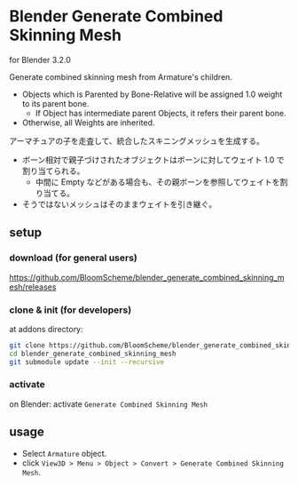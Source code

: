 # Blender Generate Combined Skinning Mesh

for Blender 3.2.0

Generate combined skinning mesh from Armature's children.

- Objects which is Parented by Bone-Relative will be assigned 1.0 weight to its parent bone.
  - If Object has intermediate parent Objects, it refers their parent bone.
- Otherwise, all Weights are inherited.

アーマチュアの子を走査して、統合したスキニングメッシュを生成する。

- ボーン相対で親子づけされたオブジェクトはボーンに対してウェイト 1.0 で割り当てられる。
  - 中間に Empty などがある場合も、その親ボーンを参照してウェイトを割り当てる。
- そうではないメッシュはそのままウェイトを引き継ぐ。

## setup

### download (for general users)

https://github.com/BloomScheme/blender_generate_combined_skinning_mesh/releases

### clone & init (for developers)

at addons directory:

```bash
git clone https://github.com/BloomScheme/blender_generate_combined_skinning_mesh.git
cd blender_generate_combined_skinning_mesh
git submodule update --init --recursive
```

### activate

on Blender: activate `Generate Combined Skinning Mesh`

## usage

- Select `Armature` object.
- click `View3D > Menu > Object > Convert > Generate Combined Skinning Mesh`.
